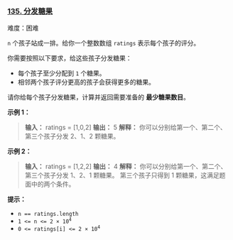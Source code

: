 ### [135\. 分发糖果](https://leetcode.cn/problems/candy/)

难度：困难

`n` 个孩子站成一排。给你一个整数数组 `ratings` 表示每个孩子的评分。

你需要按照以下要求，给这些孩子分发糖果：

- 每个孩子至少分配到 `1` 个糖果。
- 相邻两个孩子评分更高的孩子会获得更多的糖果。

请你给每个孩子分发糖果，计算并返回需要准备的 **最少糖果数目**。

**示例 1：**

> **输入：** ratings = [1,0,2]
> **输出：** 5
> **解释：** 你可以分别给第一个、第二个、第三个孩子分发 2、1、2 颗糖果。

**示例 2：**

> **输入：** ratings = [1,2,2]
> **输出：** 4
> **解释：** 你可以分别给第一个、第二个、第三个孩子分发 1、2、1 颗糖果。
> 第三个孩子只得到 1 颗糖果，这满足题面中的两个条件。

**提示：**

- `n == ratings.length`
- <code>1 <= n <= 2 &times; 10<sup>4</sup></code>
- <code>0 <= ratings[i] <= 2 &times; 10<sup>4</sup></code>
